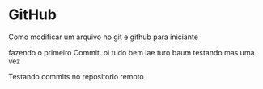 # GitHub
Como modificar um arquivo no git e github para iniciante

fazendo o primeiro Commit.
oi tudo bem
iae turo baum testando mas uma vez 

Testando commits no repositorio remoto
